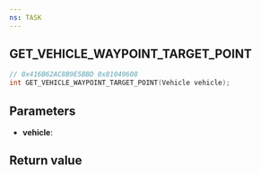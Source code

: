 ```yaml
---
ns: TASK
---
```

## GET_VEHICLE_WAYPOINT_TARGET_POINT

```c
// 0x416B62AC8B9E5BBD 0x81049608
int GET_VEHICLE_WAYPOINT_TARGET_POINT(Vehicle vehicle);
```


## Parameters
* **vehicle**: 

## Return value
